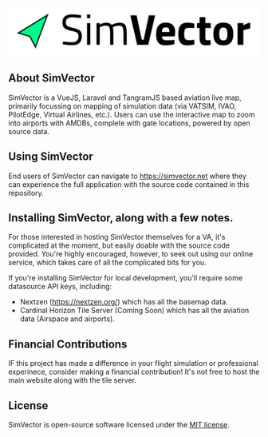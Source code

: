 <p align="center"><img src="https://raw.githubusercontent.com/BossOfGames/SimVector/master/public/img/SimVector.svg"></p>

## About SimVector

SimVector is a VueJS, Laravel and TangramJS based aviation live map, primarily focussing on mapping of simulation data (via VATSIM, IVAO, PilotEdge, Virtual Airlines, etc.). Users can use the interactive map to zoom into airports with AMDBs, complete with gate locations, powered by open source data.

## Using SimVector

End users of SimVector can navigate to https://simvector.net where they can experience the full application with the source code contained in this repository.

## Installing SimVector, along with a few notes.

For those interested in hosting SimVector themselves for a VA, it's complicated at the moment, but easily doable with the source code provided. You're highly encouraged, however, to seek out using our online service, which takes care of all the complicated bits for you.

If you're installing SimVector for local development, you'll require some datasource API keys, including:
- Nextzen (https://nextzen.org/) which has all the basemap data.
- Cardinal Horizon Tile Server (Coming Soon) which has all the aviation data (Airspace and airports).

## Financial Contributions

IF this project has made a difference in your flight simulation or professional experinece, consider making a financial contribution! It's not free to host the main website along with the tile server.

## License

SimVector is open-source software licensed under the [MIT license](https://opensource.org/licenses/MIT).
